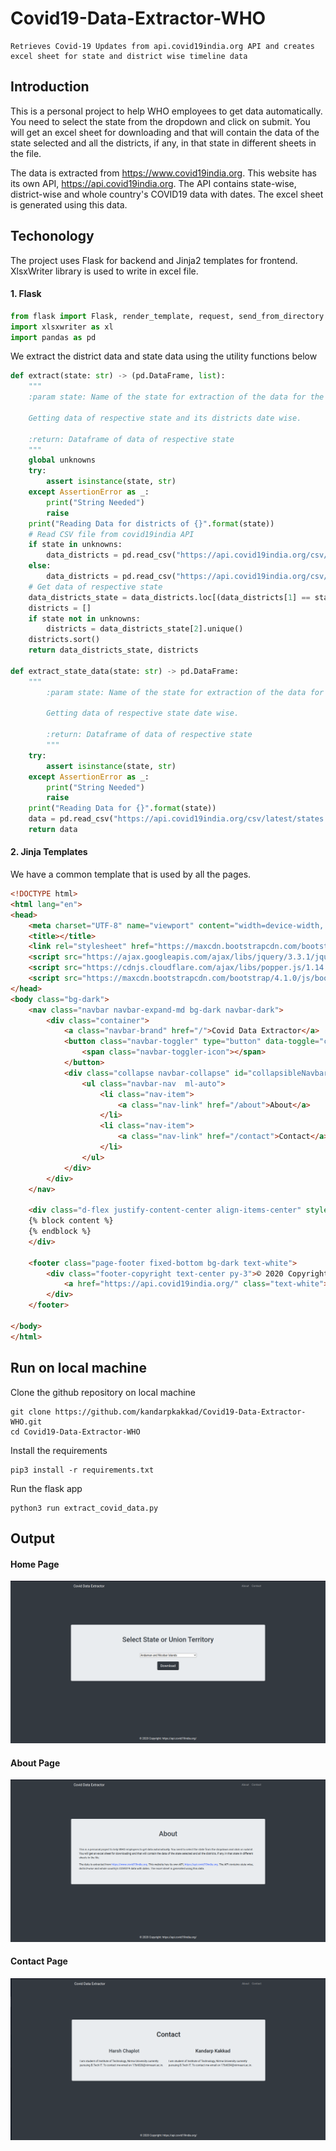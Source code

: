 # Covid19-Data-Extractor-WHO

```
Retrieves Covid-19 Updates from api.covid19india.org API and creates excel sheet for state and district wise timeline data
```

## Introduction

This is a personal project to help WHO employees to get data automatically. You need to select the state from the dropdown and click on submit. You will get an excel sheet for downloading and that will contain the data of the state selected and all the districts, if any, in that state in different sheets in the file.

The data is extracted from https://www.covid19india.org. This website has its own API, https://api.covid19india.org. The API contains state-wise, district-wise and whole country's COVID19 data with dates. The excel sheet is generated using this data.

## Techonology

The project uses Flask for backend and Jinja2 templates for frontend. XlsxWriter library is used to write in excel file.

#### 1. Flask

```python
from flask import Flask, render_template, request, send_from_directory
import xlsxwriter as xl
import pandas as pd
```

We extract the district data and state data using the utility functions below

```python
def extract(state: str) -> (pd.DataFrame, list):
    """
    :param state: Name of the state for extraction of the data for the state

    Getting data of respective state and its districts date wise.

    :return: Dataframe of data of respective state
    """
    global unknowns
    try:
        assert isinstance(state, str)
    except AssertionError as _:
        print("String Needed")
        raise
    print("Reading Data for districts of {}".format(state))
    # Read CSV file from covid19india API
    if state in unknowns:
        data_districts = pd.read_csv("https://api.covid19india.org/csv/latest/districts.csv", header=None, usecols=[0, 1, 3, 4, 5, 7], low_memory=False)
    else:
        data_districts = pd.read_csv("https://api.covid19india.org/csv/latest/districts.csv", header=None, usecols=[0, 1, 2, 3, 4, 5, 7], low_memory=False)
    # Get data of respective state
    data_districts_state = data_districts.loc[(data_districts[1] == state)]
    districts = []
    if state not in unknowns:
        districts = data_districts_state[2].unique()
    districts.sort()
    return data_districts_state, districts

def extract_state_data(state: str) -> pd.DataFrame:
    """
        :param state: Name of the state for extraction of the data for the state

        Getting data of respective state date wise.

        :return: Dataframe of data of respective state
        """
    try:
        assert isinstance(state, str)
    except AssertionError as _:
        print("String Needed")
        raise
    print("Reading Data for {}".format(state))
    data = pd.read_csv("https://api.covid19india.org/csv/latest/states.csv", header=None, usecols=[0, 1, 2, 3, 4, 6], low_memory=False)
    return data
```

#### 2. Jinja Templates

We have a common template that is used by all the pages.

```html
<!DOCTYPE html>
<html lang="en">
<head>
    <meta charset="UTF-8" name="viewport" content="width=device-width, initial-scale=1">
    <title></title>
    <link rel="stylesheet" href="https://maxcdn.bootstrapcdn.com/bootstrap/4.0.0/css/bootstrap.min.css" integrity="sha384-Gn5384xqQ1aoWXA+058RXPxPg6fy4IWvTNh0E263XmFcJlSAwiGgFAW/dAiS6JXm" crossorigin="anonymous">
    <script src="https://ajax.googleapis.com/ajax/libs/jquery/3.3.1/jquery.min.js"></script>
    <script src="https://cdnjs.cloudflare.com/ajax/libs/popper.js/1.14.0/umd/popper.min.js"></script>
    <script src="https://maxcdn.bootstrapcdn.com/bootstrap/4.1.0/js/bootstrap.min.js"></script>
</head>
<body class="bg-dark">
    <nav class="navbar navbar-expand-md bg-dark navbar-dark">
        <div class="container">
            <a class="navbar-brand" href="/">Covid Data Extractor</a>
            <button class="navbar-toggler" type="button" data-toggle="collapse" data-target=".navbar-collapse">
                <span class="navbar-toggler-icon"></span>
            </button>
            <div class="collapse navbar-collapse" id="collapsibleNavbar">
                <ul class="navbar-nav  ml-auto">
                    <li class="nav-item">
                        <a class="nav-link" href="/about">About</a>
                    </li>
                    <li class="nav-item">
                        <a class="nav-link" href="/contact">Contact</a>
                    </li>
                </ul>
            </div>
        </div>
    </nav>

    <div class="d-flex justify-content-center align-items-center" style="height: 80vh">
    {% block content %}
    {% endblock %}
    </div>

    <footer class="page-footer fixed-bottom bg-dark text-white">
        <div class="footer-copyright text-center py-3">© 2020 Copyright:
            <a href="https://api.covid19india.org/" class="text-white"> https://api.covid19india.org/</a>
        </div>
    </footer>

</body>
</html>
```

## Run on local machine

Clone the github repository on local machine

```
git clone https://github.com/kandarpkakkad/Covid19-Data-Extractor-WHO.git
cd Covid19-Data-Extractor-WHO
```

Install the requirements

```
pip3 install -r requirements.txt
```

Run the flask app

```
python3 run extract_covid_data.py
```

## Output

#### Home Page

![Home](images/home.png)

#### About Page

![About](images/about.png)

#### Contact Page

![Contact](images/contact.png)
